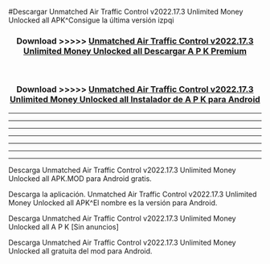 #Descargar Unmatched Air Traffic Control v2022.17.3 Unlimited Money Unlocked all  APK^Consigue la última versión izpqi



<div align="center">
<h3>Download >>>>> <a href="https://es-sites.web.app/?es= Unmatched Air Traffic Control v2022.17.3 Unlimited Money Unlocked all ">Unmatched Air Traffic Control v2022.17.3 Unlimited Money Unlocked all  Descargar A P K Premium</a></h3><br>

<h3>Download >>>>> <a href="https://es-sites.web.app/?es= Unmatched Air Traffic Control v2022.17.3 Unlimited Money Unlocked all ">Unmatched Air Traffic Control v2022.17.3 Unlimited Money Unlocked all  Instalador de A P K para Android</a></h3>
</div>


----------------------------------------------------------

----------------------------------------------------------

----------------------------------------------------------

----------------------------------------------------------

----------------------------------------------------------

----------------------------------------------------------

----------------------------------------------------------

Descarga Unmatched Air Traffic Control v2022.17.3 Unlimited Money Unlocked all  APK.MOD para Android gratis.

Descarga la aplicación. Unmatched Air Traffic Control v2022.17.3 Unlimited Money Unlocked all  APK^El nombre es la versión para Android.

Descarga Unmatched Air Traffic Control v2022.17.3 Unlimited Money Unlocked all  A P K [Sin anuncios]

Descarga Unmatched Air Traffic Control v2022.17.3 Unlimited Money Unlocked all  gratuita del mod para Android.


